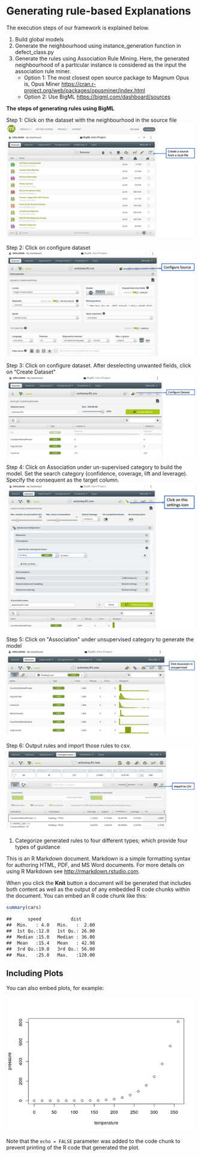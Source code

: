 Generating rule-based Explanations
==================================

The execution steps of our framework is explained below.

1.  Build global models
2.  Generate the neighbourhood using instance\_generation function in defect\_class.py
3.  Generate the rules using Association Rule Mining. Here, the generated neighbourhood of a particular instance is considered as the input the association rule miner.
    -   Option 1: The most closest open source package to Magnum Opus is, Opus Miner <https://cran.r-project.org/web/packages/opusminer/index.html>
    -   Option 2: Use BigML <https://bigml.com/dashboard/sources>

**The steps of generating rules using BigML**

Step 1: Click on the dataset with the neighbourhood in the source file ![](bigML/create_source_1.png)

Step 2: Click on configure dataset ![](bigML/configure_source_2.png)

Step 3: Click on configure dataset. After deselecting unwanted fields, click on “Create Dataset” ![](bigML/configure_dataset_3.png)

Step 4: Click on Association under un-supervised category to build the model. Set the search category (confidence, coverage, lift and leverage). Specify the consequent as the target column.
![](bigML/association_setup_model_7.png)

Step 5: Click on "Association" under unsupervised category to generate the model ![](bigML/association_4.png)

Step 6: Output rules and import those rules to csv. ![](bigML/output_5.png)

1.  Categorize generated rules to four different types; which provide four types of guidance

This is an R Markdown document. Markdown is a simple formatting syntax for authoring HTML, PDF, and MS Word documents. For more details on using R Markdown see <http://rmarkdown.rstudio.com>.

When you click the **Knit** button a document will be generated that includes both content as well as the output of any embedded R code chunks within the document. You can embed an R code chunk like this:

``` r
summary(cars)
```

    ##      speed           dist       
    ##  Min.   : 4.0   Min.   :  2.00  
    ##  1st Qu.:12.0   1st Qu.: 26.00  
    ##  Median :15.0   Median : 36.00  
    ##  Mean   :15.4   Mean   : 42.98  
    ##  3rd Qu.:19.0   3rd Qu.: 56.00  
    ##  Max.   :25.0   Max.   :120.00

Including Plots
---------------

You can also embed plots, for example:

![](README_files/figure-markdown_github/pressure-1.png)

Note that the `echo = FALSE` parameter was added to the code chunk to prevent printing of the R code that generated the plot.
